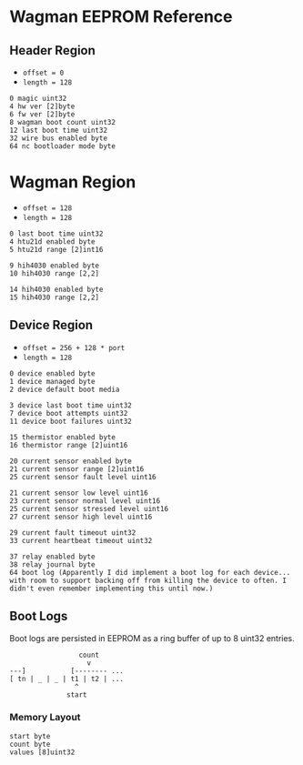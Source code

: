 <!--
waggle_topic=/wagman/wagman_v3/EEPROM_Layout
-->

# Wagman EEPROM Reference

## Header Region

* `offset = 0`
* `length = 128`

```
0 magic uint32
4 hw ver [2]byte
6 fw ver [2]byte
8 wagman boot count uint32
12 last boot time uint32
32 wire bus enabled byte
64 nc bootloader mode byte
```


# Wagman Region

* `offset = 128`
* `length = 128`

```
0 last boot time uint32
4 htu21d enabled byte
5 htu21d range [2]int16

9 hih4030 enabled byte
10 hih4030 range [2,2]

14 hih4030 enabled byte
15 hih4030 range [2,2]
```

## Device Region

* `offset = 256 + 128 * port`
* `length = 128`

```
0 device enabled byte
1 device managed byte
2 device default boot media

3 device last boot time uint32
7 device boot attempts uint32
11 device boot failures uint32

15 thermistor enabled byte
16 thermistor range [2]uint16

20 current sensor enabled byte
21 current sensor range [2]uint16
25 current sensor fault level uint16

21 current sensor low level uint16
23 current sensor normal level uint16
25 current sensor stressed level uint16
27 current sensor high level uint16

29 current fault timeout uint32
33 current heartbeat timeout uint32

37 relay enabled byte
38 relay journal byte
64 boot log (Apparently I did implement a boot log for each device... with room to support backing off from killing the device to often. I didn't even remember implementing this until now.)
```

## Boot Logs

Boot logs are persisted in EEPROM as a ring buffer of up to 8 uint32 entries.

```
                 count
                   v
---]           [-------- ...
[ tn | _ | _ | t1 | t2 | ...
                ^
              start
```

### Memory Layout

```
start byte
count byte
values [8]uint32
```
